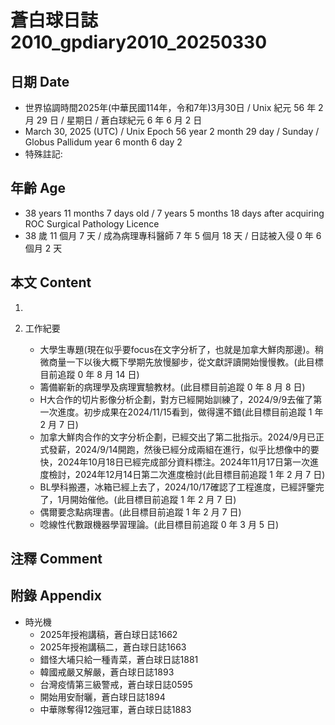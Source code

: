 [_metadata_:encoding]: - "utf-8"
[_metadata_:language]: - "zh-Hant-TW"
[_metadata_:fileformat]: - "markdown"
[_metadata_:MIME_type]: - "text/plain"
[_metadata_:markdown_version]: - "commonmark version 0.30"
[_metadata_:markdown_spec]: - "https://spec.commonmark.org/0.30/"

# 蒼白球日誌2010_gpdiary2010_20250330 #

## 日期 Date ##

* 世界協調時間2025年(中華民國114年，令和7年)3月30日 / Unix 紀元 56 年 2 月 29 日 / 星期日 / 蒼白球紀元 6 年 6 月 2 日
* March 30, 2025 (UTC) / Unix Epoch 56 year 2 month 29 day / Sunday / Globus Pallidum year 6 month 6 day 2
* 特殊註記:

## 年齡 Age ##

* 38 years 11 months 7 days old / 7 years 5 months 18 days after acquiring ROC Surgical Pathology Licence
* 38 歲 11 個月 7 天 / 成為病理專科醫師 7 年 5 個月 18 天 / 日誌被入侵 0 年 6 個月 2 天

## 本文 Content ##

1. 

2. 工作紀要

    - 大學生專題(現在似乎要focus在文字分析了，也就是加拿大鮮肉那邊)。稍微商量一下以後大概下學期先放慢腳步，從文獻評讀開始慢慢教。(此目標目前追蹤 0 年 8 月 14 日)
    - 籌備嶄新的病理學及病理實驗教材。(此目標目前追蹤 0 年 8 月 8 日)
    - H大合作的切片影像分析企劃，對方已經開始訓練了，2024/9/9去催了第一次進度。初步成果在2024/11/15看到，做得還不錯(此目標目前追蹤 1 年 2 月 7 日)
    - 加拿大鮮肉合作的文字分析企劃，已經交出了第二批指示。2024/9月已正式發薪，2024/9/14開跑，然後已經分成兩組在進行，似乎比想像中的要快，2024年10月18日已經完成部分資料標注。2024年11月17日第一次進度檢討，2024年12月14日第二次進度檢討(此目標目前追蹤 1 年 2 月 7 日)
    - BL學科搬遷，冰箱已經上去了，2024/10/17確認了工程進度，已經評鑒完了，1月開始催他。(此目標目前追蹤 1 年 2 月 7 日)
    - 偶爾要念點病理書。(此目標目前追蹤 1 年 2 月 7 日)
    - 唸線性代數跟機器學習理論。(此目標目前追蹤 0 年 3 月 5 日)

## 注釋 Comment ##


## 附錄 Appendix ##

* 時光機
    - 2025年授袍講稿，蒼白球日誌1662
    - 2025年授袍講稿二，蒼白球日誌1663
    - 錯怪大埔只給一種青菜，蒼白球日誌1881
    - 韓國戒嚴又解嚴，蒼白球日誌1893
    - 台灣疫情第三級警戒，蒼白球日誌0595
    - 開始用安耐曬，蒼白球日誌1894
    - 中華隊奪得12強冠軍，蒼白球日誌1883
